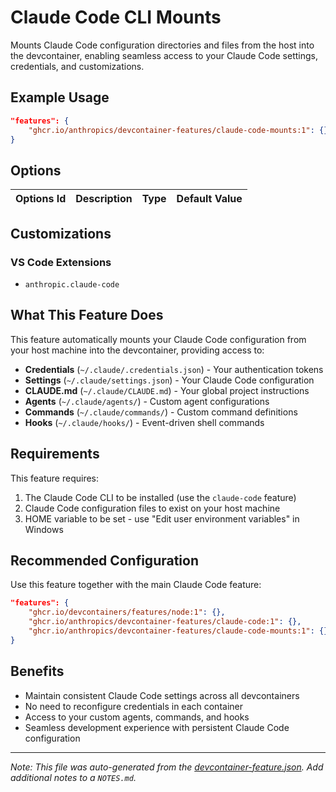 
# Claude Code CLI Mounts

Mounts Claude Code configuration directories and files from the host into the devcontainer, enabling seamless access to your Claude Code settings, credentials, and customizations.

## Example Usage

```json
"features": {
    "ghcr.io/anthropics/devcontainer-features/claude-code-mounts:1": {}
}
```

## Options

| Options Id | Description | Type | Default Value |
|-----|-----|-----|-----|

## Customizations

### VS Code Extensions

- `anthropic.claude-code`

## What This Feature Does

This feature automatically mounts your Claude Code configuration from your host machine into the devcontainer, providing access to:

- **Credentials** (`~/.claude/.credentials.json`) - Your authentication tokens
- **Settings** (`~/.claude/settings.json`) - Your Claude Code configuration
- **CLAUDE.md** (`~/.claude/CLAUDE.md`) - Your global project instructions
- **Agents** (`~/.claude/agents/`) - Custom agent configurations
- **Commands** (`~/.claude/commands/`) - Custom command definitions
- **Hooks** (`~/.claude/hooks/`) - Event-driven shell commands

## Requirements

This feature requires:

1. The Claude Code CLI to be installed (use the `claude-code` feature)
2. Claude Code configuration files to exist on your host machine
3. HOME variable to be set - use "Edit user environment variables" in Windows

## Recommended Configuration

Use this feature together with the main Claude Code feature:

```json
"features": {
    "ghcr.io/devcontainers/features/node:1": {},
    "ghcr.io/anthropics/devcontainer-features/claude-code:1": {},
    "ghcr.io/anthropics/devcontainer-features/claude-code-mounts:1": {}
}
```

## Benefits

- Maintain consistent Claude Code settings across all devcontainers
- No need to reconfigure credentials in each container
- Access to your custom agents, commands, and hooks
- Seamless development experience with persistent Claude Code configuration



---

_Note: This file was auto-generated from the [devcontainer-feature.json](https://github.com/anthropics/devcontainer-features/blob/main/src/claude-code/devcontainer-feature.json).  Add additional notes to a `NOTES.md`._
